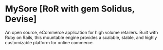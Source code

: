 # MySore [RoR with gem Solidus, Devise]

An open source, eCommerce application for high volume retailers. Built with Ruby on Rails, this mountable engine provides a scalable, stable, and highly customizable platform for online commerce.